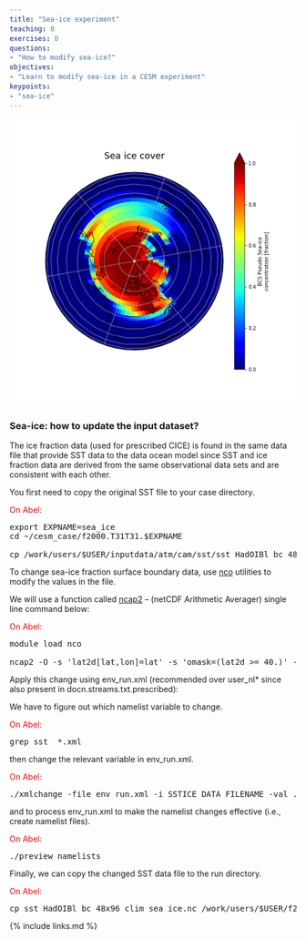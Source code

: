 ```yaml
---
title: "Sea-ice experiment"
teaching: 0
exercises: 0
questions:
- "How to modify sea-ice?"
objectives:
- "Learn to modify sea-ice in a CESM experiment"
keypoints:
- "sea-ice"
---
```

<img src="../fig/Sea_Ice.png">

<h3 id="dataset"><b>Sea-ice</b>: how to update the input dataset?</h3>

The ice fraction data (used for prescribed CICE) is found in the same data file that provide SST data to the data ocean model since SST and ice fraction data are derived from the same observational data sets and are consistent with each other.

You first need to copy the original SST file to your case directory.

<font color="red">On Abel:</font>

<pre>export EXPNAME=sea_ice
cd ~/cesm_case/f2000.T31T31.$EXPNAME

cp /work/users/$USER/inputdata/atm/cam/sst/sst_HadOIBl_bc_48x96_clim_c050526.nc .
</pre>

To change sea-ice fraction surface boundary data, use <a href="http://nco.sourgeforce.net">nco</a> utilities to modify the values in the file.

We will use a function called <a href="http://nco.sourceforge.net/nco.html#ncap2-netCDF-Arithmetic-Processor">ncap2</a> – (netCDF Arithmetic Averager) single line command below:

<font color="red">On Abel:</font>
<pre>module load nco

ncap2 -O -s 'lat2d[lat,lon]=lat' -s 'omask=(lat2d >= 40.)' -s 'ice_cov=(ice_cov*(1-omask))' sst_HadOIBl_bc_48x96_clim_c050526.nc sst_HadOIBl_bc_48x96_clim_$EXPNAME.nc
</pre>

Apply this change using env_run.xml (recommended over user_nl* since also present in docn.streams.txt.prescribed):

We have to figure out which namelist variable to change.

<font color="red">On Abel:</font>

<pre>grep sst_ *.xml
</pre>

then change the relevant variable in env_run.xml.

<font color="red">On Abel:</font>

<pre>./xmlchange -file env_run.xml -i SSTICE_DATA_FILENAME -val ./sst_HadOIBl_bc_48x96_clim_sea_ice.nc
</pre>

and to process env_run.xml to make the namelist changes effective (i.e., create namelist files).

<font color="red">On Abel:</font>

<pre>./preview_namelists
</pre>

Finally, we can copy the changed SST data file to the run directory.

<font color="red">On Abel:</font>

<pre>cp sst_HadOIBl_bc_48x96_clim_sea_ice.nc /work/users/$USER/f2000.T31T31.$EXPNAME/run/.
</pre>

{% include links.md %}

